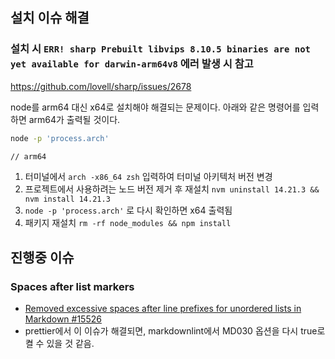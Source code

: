 ## 설치 이슈 해결

### 설치 시 `ERR! sharp Prebuilt libvips 8.10.5 binaries are not yet available for darwin-arm64v8` 에러 발생 시 참고

<https://github.com/lovell/sharp/issues/2678>

node를 arm64 대신 x64로 설치해야 해결되는 문제이다. 아래와 같은 명령어를 입력하면 arm64가 출력될 것이다.

```bash
node -p 'process.arch'

// arm64
```

1. 터미널에서 `arch -x86_64 zsh` 입력하여 터미널 아키텍처 버전 변경
2. 프로젝트에서 사용하려는 노드 버전 제거 후 재설치 `nvm uninstall 14.21.3 && nvm install 14.21.3`
3. `node -p 'process.arch'` 로 다시 확인하면 x64 출력됨
4. 패키지 재설치 `rm -rf node_modules && npm install`

## 진행중 이슈

### Spaces after list markers

-   [Removed excessive spaces after line prefixes for unordered lists in Markdown #15526
    ](https://github.com/prettier/prettier/pull/15526)
-   prettier에서 이 이슈가 해결되면, markdownlint에서 MD030 옵션을 다시 true로 켤 수 있을 것 같음.
